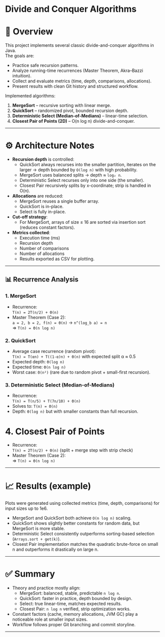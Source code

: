 # Divide and Conquer Algorithms

# 📌 Overview
This project implements several classic divide-and-conquer algorithms in Java.  
The goals are:
- Practice safe recursion patterns.
- Analyze running-time recurrences (Master Theorem, Akra–Bazzi intuition).
- Collect and evaluate metrics (time, depth, comparisons, allocations).
- Present results with clean Git history and structured workflow.

Implemented algorithms:
1. **MergeSort** – recursive sorting with linear merge.
2. **QuickSort** – randomized pivot, bounded recursion depth.
3. **Deterministic Select (Median-of-Medians)** – linear-time selection.
4. **Closest Pair of Points (2D)** – O(n log n) divide-and-conquer.

---

# ⚙️ Architecture Notes
- **Recursion depth** is controlled:
  - QuickSort always recurses into the smaller partition, iterates on the larger → depth bounded by `O(log n)` with high probability.
  - MergeSort uses balanced splits → depth ≈ `log₂ n`.
  - Deterministic Select recurses only into one side (the smaller).
  - Closest Pair recursively splits by x-coordinate; strip is handled in O(n).
- **Allocations** are reduced:
  - MergeSort reuses a single buffer array.
  - QuickSort is in-place.
  - Select is fully in-place.
- **Cut-off strategy**:
  - For MergeSort, arrays of size ≤ 16 are sorted via insertion sort (reduces constant factors).
- **Metrics collected**:
  - Execution time (ms)
  - Recursion depth
  - Number of comparisons
  - Number of allocations
  - Results exported as CSV for plotting.

---

## 📊 Recurrence Analysis

### 1. MergeSort
- Recurrence:  
  `T(n) = 2T(n/2) + Θ(n)`  
- Master Theorem (Case 2):  
  `a = 2, b = 2, f(n) = Θ(n)` → `n^(log_b a) = n`  
  ⇒ `T(n) = Θ(n log n)`

### 2. QuickSort
- Average case recurrence (random pivot):  
  `T(n) = T(αn) + T((1-α)n) + Θ(n)` with expected split α ≈ 0.5  
- Expected depth: `Θ(log n)`  
- Expected time: `Θ(n log n)`  
- Worst case: `Θ(n²)` (rare due to random pivot + small-first recursion).

### 3. Deterministic Select (Median-of-Medians)
- Recurrence:  
  `T(n) = T(n/5) + T(7n/10) + Θ(n)`  
- Solves to: `T(n) = Θ(n)`  
- Depth: `Θ(log n)` but with smaller constants than full recursion.

# 4. Closest Pair of Points
- Recurrence:  
  `T(n) = 2T(n/2) + Θ(n)` (split + merge step with strip check)  
- Master Theorem (Case 2):  
  ⇒ `T(n) = Θ(n log n)`

---

# 📈 Results (example)
Plots were generated using collected metrics (time, depth, comparisons) for input sizes up to 1e6.

- MergeSort and QuickSort both achieve `O(n log n)` scaling.
- QuickSort shows slightly better constants for random data, but MergeSort is more stable.
- Deterministic Select consistently outperforms sorting-based selection (`Arrays.sort + get(k)`).
- Closest Pair implementation matches the quadratic brute-force on small n and outperforms it drastically on large n.



---

# ✅ Summary
- Theory and practice mostly align:
  - MergeSort: balanced, stable, predictable `n log n`.
  - QuickSort: faster in practice, depth bounded by design.
  - Select: true linear-time, matches expected results.
  - Closest Pair: `n log n` verified, strip optimization works.
- Constant factors (cache, memory allocations, JVM GC) play a noticeable role at smaller input sizes.
- Workflow follows proper Git branching and commit storyline.

---

